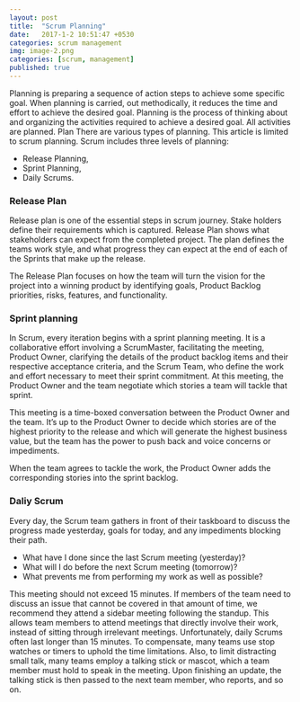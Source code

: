 ```yaml
---
layout: post
title:  "Scrum Planning"
date:   2017-1-2 10:51:47 +0530
categories: scrum management
img: image-2.png
categories: [scrum, management]
published: true
---
```


Planning is preparing a sequence of action steps to achieve some specific goal. When planning is carried, out methodically, it  reduces the time and effort to achieve the desired goal. Planning is the process of thinking about and organizing the activities required to achieve a desired goal. All activities are planned. Plan There are various types of planning. This article is limited to scrum planning. Scrum includes three levels of planning: 

- Release Planning, 
- Sprint Planning, 
- Daily Scrums.

### Release Plan

Release plan is one of the essential steps in scrum journey. Stake holders define their requirements which is captured. Release Plan shows what stakeholders can expect from the completed project. The plan defines the teams work style, and what progress they can expect at the end of each of the Sprints that make up the release. 

The Release Plan focuses on how the team will turn the vision for the project into a winning product by identifying goals, Product Backlog priorities, risks, features, and functionality.

### Sprint planning

In Scrum, every iteration begins with a sprint planning meeting. It is a collaborative effort involving a ScrumMaster, facilitating the meeting, Product Owner, clarifying the details of the product backlog items and their respective acceptance criteria, and the Scrum Team, who define the work and effort necessary to meet their sprint commitment. At this meeting, the Product Owner and the team negotiate which stories a team will tackle that sprint. 

This meeting is a time-boxed conversation between the Product Owner and the team. It’s up to the Product Owner to decide which stories are of the highest priority to the release and which will generate the highest business value, but the team has the power to push back and voice concerns or impediments.

When the team agrees to tackle the work, the Product Owner adds the corresponding stories into the sprint backlog. 


### Daliy Scrum

Every day, the Scrum team gathers in front of their taskboard to discuss the progress made yesterday, goals for today, and any impediments blocking their path.

- What have I done since the last Scrum meeting (yesterday)?
- What will I do before the next Scrum meeting (tomorrow)?
- What prevents me from performing my work as well as possible?

This meeting should not exceed 15 minutes. If members of the team need to discuss an issue that cannot be covered in that amount of time, we recommend they attend a sidebar meeting following the standup. This allows team members to attend meetings that directly involve their work, instead of sitting through irrelevant meetings. Unfortunately, daily Scrums often last longer than 15 minutes. To compensate, many teams use stop watches or timers to uphold the time limitations. Also, to limit distracting small talk, many teams employ a talking stick or mascot, which a team member must hold to speak in the meeting. Upon finishing an update, the talking stick is then passed to the next team member, who reports, and so on.

